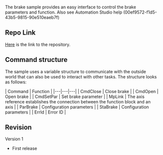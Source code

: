 The brake sample provides an easy interface to control the brake parameters and function. Also see Automation Studio help (00ef9572-f1d5-43b5-9815-90e510eaeb7f)

## Repo Link
[Here](https://github.com/br-automation-com/mappMotion-Samples/tree/brake) is the link to the repository.

## Command structure

The sample uses a variable structure to communicate with the outside world that can also be used to interact with other tasks. The structure looks as follows:

| Command | Function |
|---|---|---|
| CmdClose | Close brake |
| CmdOpen | Open brake |
| CmdSetPar | Set brake parameter |
| MpLink | The axis reference establishes the connection between the function block and an axis |
| ParBrake | Configuration parameters |
| StaBrake | Configuration parameters |
| ErrId | Error ID |

## Revision

Version 1
- First release


